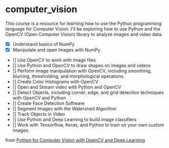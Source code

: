 # computer_vision

This course is a resource for learning how to use the Python programming language for Computer Vision.
I'll be exploring how to use Python and the OpenCV (Open Computer Vision) library to analyze images and video data.

- [x] Understand basics of NumPy
- [x] Manipulate and open Images with NumPy
- [] Use OpenCV to work with image files
- [] Use Python and OpenCV to draw shapes on images and videos
- [] Perform image manipulation with OpenCV, including smoothing, blurring, thresholding, and morphological operations.
- [] Create Color Histograms with OpenCV
- [] Open and Stream video with Python and OpenCV
- [] Detect Objects, including corner, edge, and grid detection techniques with OpenCV and Python
- [] Create Face Detection Software
- [] Segment Images with the Watershed Algorithm
- [] Track Objects in Video
- [] Use Python and Deep Learning to build image classifiers
- [] Work with Tensorflow, Keras, and Python to train on your own custom images.


from [Python for Computer Vision with OpenCV and Deep Learning](https://www.udemy.com/course/python-for-computer-vision-with-opencv-and-deep-learning/)











